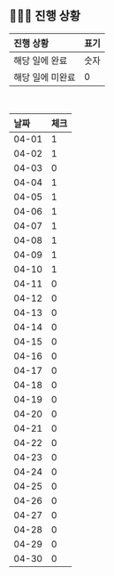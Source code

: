 ## 🧑🏻‍💻 진행 상황

| 진행 상황            | 표기  |
|:-----------------|:----|
| 해당 일에 완료      | 숫자   |
| 해당 일에 미완료    | 0   |



<br>

| 날짜  | 체크 |
|:------|:----|
| 04-01 | 1 |
| 04-02 | 1 |
| 04-03 | 0 |
| 04-04 | 1 |
| 04-05 | 1 |
| 04-06 | 1 |
| 04-07 | 1 |
| 04-08 | 1 |
| 04-09 | 1 |
| 04-10 | 1 |
| 04-11 | 0 |
| 04-12 | 0 |
| 04-13 | 0 |
| 04-14 | 0 |
| 04-15 | 0 |
| 04-16 | 0 |
| 04-17 | 0 |
| 04-18 | 0 |
| 04-19 | 0 |
| 04-20 | 0 |
| 04-21 | 0 |
| 04-22 | 0 |
| 04-23 | 0 |
| 04-24 | 0 |
| 04-25 | 0 |
| 04-26 | 0 |
| 04-27 | 0 |
| 04-28 | 0 |
| 04-29 | 0 |
| 04-30 | 0 |
